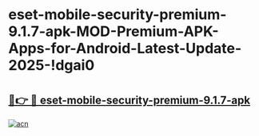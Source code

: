 # eset-mobile-security-premium-9.1.7-apk-MOD-Premium-APK-Apps-for-Android-Latest-Update-2025-!dgai0

# <h2><a href="https://kg7ldr.esa.edu.pl?title=eset-mobile-security-premium-9.1.7-apk&ref=dgai0">🔗👉 🔴 eset-mobile-security-premium-9.1.7-apk</a></h2>

[![acn](https://github.com/user-attachments/assets/0f9c940e-d8b0-45ae-aac7-cd30a18b3e1c)](https://kg7ldr.esa.edu.pl?title=eset-mobile-security-premium-9.1.7-apk&ref=dgai0)

